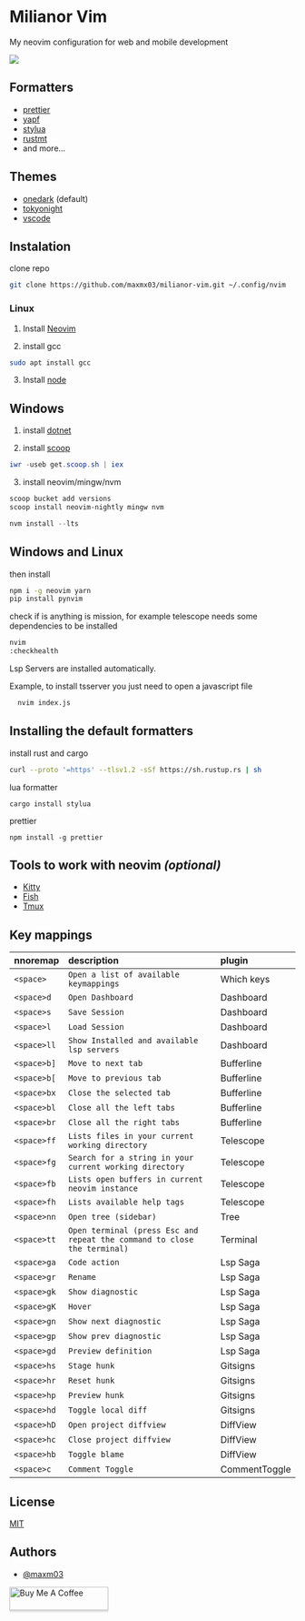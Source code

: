 
# Milianor Vim

My neovim configuration for web and mobile development

<img src="https://lh3.googleusercontent.com/weJn9Q4kKg7Ml0tN_JLNBol1s_VcKQ3A4oCQXsuiOoWcevrKzr0tfehSorK-SCB2MKXqMWuFWV-QhrwR0v1POUO2l3WQcPUt8xm60yVTGG9mKrxHW92QuAbsWKKopTMVT1ttekeXfhIaN7kRTAWWMdMG42yLa2FcdUrljgRTP_gIU7qv_MxMwyapZAAt49YBUZifV3Gu7eTGEE3zbw-VkkE_r9A3fx0kSuHEzmPVMRSFk0b5_UZ5uq9tyq9GVsEStbZXOTfjUX88eN0QtwkY63oL-wh3BOSyB-bpvePlcKYY2mOyTEvZ0nVBbhWr7gwjk01uAQy24Fan96OdFb1Yo7TQ_qGzA7vcm4MOV3hpWGCQLbM77DDupc86ALQOzn27uwrCOIio_zkk6OC_kArtDuaX0QoPTZFnRhMcs7eyRuUq9Zs6tylB3xAcSjIJkVQnVPldCpbR0ySz-EPYSZPesjLmTmgtgPTZ-ft0lOhz-JM2MZxnGjkZ3nNEmBxmxISAaPD1rbC8lv50Hn6eh2OWxpNqR-dB651VIgqJG1Tig1Nhpz8DmAU-gMLyyi0OHcVnjLKkp_3CgxfjV6zXNd16n8hX_dtdMHYQhfKAOnOZjaK3LWAgVsmsMUl7bR3PGxReI01j7oybD_Hj3IR1yPhzKJUClLyqCZvTjyAaCZRlUFAxIUDsQvTIbiYx8Y0eCDB4KxTvCIN7vkzkHtyoSXjsLrN5=w1675-h942-no?authuser=0" />

## Formatters
- [prettier](https://prettier.io/)
- [yapf](https://github.com/google/yapf)
- [stylua](https://github.com/JohnnyMorganz/StyLua)
- [rustmt](https://github.com/rust-lang/rustfmt)
- and more...

## Themes
- [onedark](https://github.com/navarasu/onedark.nvim) (default)
- [tokyonight](https://github.com/folke/tokyonight.nvim)
- [vscode](https://github.com/Mofiqul/vscode.nvim)

## Instalation

clone repo
```bash
git clone https://github.com/maxmx03/milianor-vim.git ~/.config/nvim
```

### Linux

1. Install [Neovim](https://neovim.io/)


2. install gcc

```bash
sudo apt install gcc
```

3. Install [node](https://nodejs.org/en/)

## Windows

1. install [dotnet](https://dotnet.microsoft.com/en-us/download)


2. install [scoop](https://scoop.sh/)

```powershell
iwr -useb get.scoop.sh | iex
```

3. install neovim/mingw/nvm

```powershell
scoop bucket add versions
scoop install neovim-nightly mingw nvm
```

```powershell
nvm install --lts
```

## Windows and Linux

then install
```bash
npm i -g neovim yarn
pip install pynvim
```

check if is anything is mission, for example telescope needs some dependencies to be installed
```bash
nvim
:checkhealth
```

Lsp Servers are installed automatically.

Example, to install tsserver you just need to open a javascript file
```bash
  nvim index.js
```

## Installing the default formatters


install rust and cargo
```bash
curl --proto '=https' --tlsv1.2 -sSf https://sh.rustup.rs | sh
```

lua formatter
```
cargo install stylua
```

prettier
```
npm install -g prettier
```

## Tools to work with neovim *(optional)*
 
- [Kitty](https://sw.kovidgoyal.net/kitty/)
- [Fish](https://fishshell.com/)
- [Tmux](https://github.com/tmux/tmux)


## Key mappings


| nnoremap   | description       | plugin                           |
| :---------- | :--------- | :---------------------------------- |
| `<space>` | `Open a list of available keymappings` | Which keys |
| `<space>d` | `Open Dashboard` | Dashboard |
| `<space>s` | `Save Session` | Dashboard |
| `<space>l` | `Load Session` | Dashboard |
| `<space>ll` | `Show Installed and available lsp servers` | Dashboard |
| `<space>b]` | `Move to next tab` | Bufferline |
| `<space>b[` | `Move to previous tab` | Bufferline |
| `<space>bx` | `Close the selected tab` | Bufferline |
| `<space>bl` | `Close all the left tabs` | Bufferline |
| `<space>br` | `Close all the right tabs` | Bufferline |
| `<space>ff` | `Lists files in your current working directory` | Telescope |
| `<space>fg` | `Search for a string in your current working directory` | Telescope |
| `<space>fb` | `Lists open buffers in current neovim instance` | Telescope |
| `<space>fh` | `Lists available help tags` | Telescope |
| `<space>nn` | `Open tree (sidebar)` | Tree |
| `<space>tt` | `Open terminal (press Esc and repeat the command to close the terminal)` | Terminal |
| `<space>ga` | `Code action` | Lsp Saga |
| `<space>gr` | `Rename` | Lsp Saga |
| `<space>gk` | `Show diagnostic` | Lsp Saga |
| `<space>gK` | `Hover` | Lsp Saga |
| `<space>gn` | `Show next diagnostic` | Lsp Saga |
| `<space>gp` | `Show prev diagnostic` | Lsp Saga |
| `<space>gd` | `Preview definition` | Lsp Saga |
| `<space>hs` | `Stage hunk` | Gitsigns |
| `<space>hr` | `Reset hunk` | Gitsigns |
| `<space>hp` | `Preview hunk` | Gitsigns |
| `<space>hd` | `Toggle local diff` | Gitsigns |
| `<space>hD` | `Open project diffview` | DiffView |
| `<space>hc` | `Close project diffview` | DiffView |
| `<space>hb` | `Toggle blame` | DiffView |
| `<space>c` | `Comment Toggle` | CommentToggle |


## License

[MIT](https://choosealicense.com/licenses/mit/)


## Authors

- [@maxm03](https://github.com/maxmx03)

<a href="https://www.buymeacoffee.com/milianor" target="_blank"><img src="https://www.buymeacoffee.com/assets/img/custom_images/orange_img.png" alt="Buy Me A Coffee" style="height: 41px !important;width: 174px !important;box-shadow: 0px 3px 2px 0px rgba(190, 190, 190, 0.5) !important;-webkit-box-shadow: 0px 3px 2px 0px rgba(190, 190, 190, 0.5) !important;" ></a>

